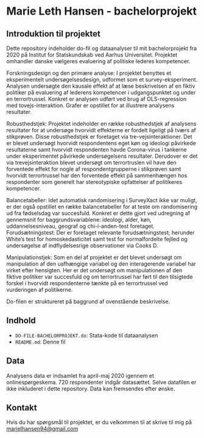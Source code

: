 # Marie Leth Hansen - bachelorprojekt
## Introduktion til projektet
Dette repository indeholder do-fil og dataanalyser til mit bachelorprojekt fra 2020 på Institut for Statskundskab ved Aarhus Universitet. Projektet omhandler danske vælgeres evaluering af politiske lederes kompetencer.

Forskningsdesign og den primære analyse: I projektet benyttes et eksperimentelt undersøgelsesdesign, udformet som et survey-eksperiment. Analysen undersøgte den kausale effekt af at læse beskrivelsen af en fiktiv politiker på evaluering af lederens kompetencer i udgangspunktet og under en terrortrussel. Konkret er analysen udført ved brug af OLS-regression med tovejs-interaktion. Grafer er opstillet for at illustrere analysens resultater. 

Robusthedstjek: Projektet indeholder en række robusthedstjek af analysens resultater for at undersøge hvorvidt effekterne er fordelt ligeligt på tværs af stikprøven. Disse robusthedstjek er foretaget via tre-vejsinteraktioner. Det er blevet undersøgt hvorvidt respondentens eget køn og ideologi påvirkede resultaterne samt hvorvidt respondenten havde Corona-virus i tankerne under eksperimentet påvirkede undersøgelsens resultater. Derudover er det via trevejsinteraktion blevet undersøgt om terrortruslen vil have den forventede effekt for nogle af respondentgrupperne i stikprøven samt hvorvidt terrortrussel har den forventede effekt på sammenhængen hos respondenter som generelt har stereotypiske opfattelser af politikeres kompetencer.

Balancetabeller: Idet automatisk randomisering i SurveyXact ikke var muligt, er der også opstillet en række balancetabeller for at teste om randomisering ud fra fødselsdag var succesfuld. Konkret er dette gjort ved udregning af gennemsnit for baggrundsvariablene: ideologi, alder, køn, uddannelsesniveau, geograf og chi-i-anden-test foretaget. 
Forudsætningstest: Der er foretaget relevante forudsætningstest; herunder White’s test for homoskedasticitet samt test for normalfordelte fejlled og undersøgelse af indflydelsesrige observationer via Cooks D.

Manipulationstjek: Som en del af projektet er det blevet undersøgt om manipulation af den uafhængige variabel og den interagerende variabel har virket efter hensigten. Her er det undersøgt om manipulationen af den fiktive politiker var succesfuld og om terrortrussel har ført til den tilsigtede forskel i hvorvidt respondenterne tænkte på en terrortrussel ved vurderingen af politikerne. 

Do-filen er struktureret på baggrund af ovenstående beskrivelse.

## Indhold
- `DO-FILE-BACHELORPROJEKT.do`: Stata-kode til dataanalysen
- `README.md`: Denne fil

 ## Data
Analysens data er indsamlet fra april-maj 2020 igennem et onlinespørgeskema. 720 respondenter indgår datasættet. Selve datafilen er ikke inkluderet i dette repository. Data kan fremsendes efter ønske. 

## Kontakt
Hvis du har spørgsmål til projektet, er du velkommen til at skrive til mig på marielhansen94@gmail.com
  
